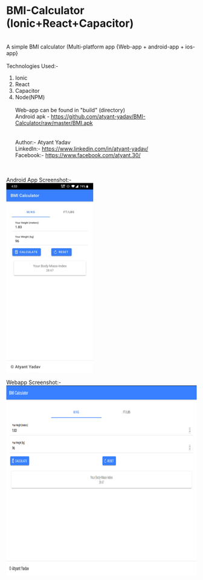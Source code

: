 # BMI-Calculator (Ionic+React+Capacitor)
\
A simple BMI calculator (Multi-platform app {Web-app + android-app + ios-app}\
\
Technologies Used:-
1. Ionic
2. React
3. Capacitor
4. Node(NPM)
\
\
Web-app can be found in "build" (directory)\
Android apk - https://github.com/atyant-yadav/BMI-Calculator/raw/master/BMI.apk
\
\
\
Author:- Atyant Yadav
\
LinkedIn:- https://www.linkedin.com/in/atyant-yadav/
\
Facebook:- https://www.facebook.com/atyant.30/

\
\
Android App Screenshot:-
\
<kbd>
  <img src="https://github.com/atyant-yadav/BMI-Calculator/blob/master/preview_BMI.jpeg?raw=true" height="500">
</kbd>

Webapp Screenshot:-
\
<kbd>
  <img src="https://github.com/atyant-yadav/BMI-Calculator/blob/master/desk.png" height="500">
</kbd>
